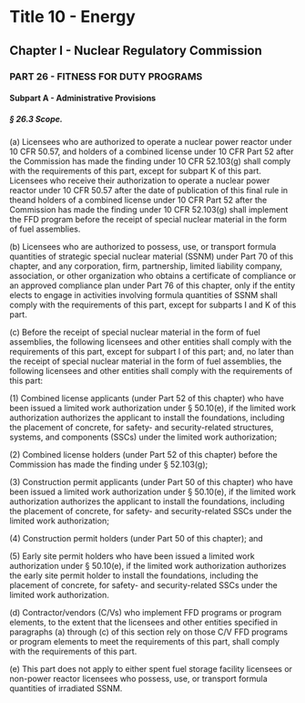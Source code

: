 
# Title 10 - Energy
## Chapter I - Nuclear Regulatory Commission
### PART 26 - FITNESS FOR DUTY PROGRAMS
#### Subpart A - Administrative Provisions
##### § 26.3 Scope.

(a) Licensees who are authorized to operate a nuclear power reactor under 10 CFR 50.57, and holders of a combined license under 10 CFR Part 52 after the Commission has made the finding under 10 CFR 52.103(g) shall comply with the requirements of this part, except for subpart K of this part. Licensees who receive their authorization to operate a nuclear power reactor under 10 CFR 50.57 after the date of publication of this final rule in theand holders of a combined license under 10 CFR Part 52 after the Commission has made the finding under 10 CFR 52.103(g) shall implement the FFD program before the receipt of special nuclear material in the form of fuel assemblies.

(b) Licensees who are authorized to possess, use, or transport formula quantities of strategic special nuclear material (SSNM) under Part 70 of this chapter, and any corporation, firm, partnership, limited liability company, association, or other organization who obtains a certificate of compliance or an approved compliance plan under Part 76 of this chapter, only if the entity elects to engage in activities involving formula quantities of SSNM shall comply with the requirements of this part, except for subparts I and K of this part.

(c) Before the receipt of special nuclear material in the form of fuel assemblies, the following licensees and other entities shall comply with the requirements of this part, except for subpart I of this part; and, no later than the receipt of special nuclear material in the form of fuel assemblies, the following licensees and other entities shall comply with the requirements of this part:

(1) Combined license applicants (under Part 52 of this chapter) who have been issued a limited work authorization under § 50.10(e), if the limited work authorization authorizes the applicant to install the foundations, including the placement of concrete, for safety- and security-related structures, systems, and components (SSCs) under the limited work authorization;

(2) Combined license holders (under Part 52 of this chapter) before the Commission has made the finding under § 52.103(g);

(3) Construction permit applicants (under Part 50 of this chapter) who have been issued a limited work authorization under § 50.10(e), if the limited work authorization authorizes the applicant to install the foundations, including the placement of concrete, for safety- and security-related SSCs under the limited work authorization;

(4) Construction permit holders (under Part 50 of this chapter); and

(5) Early site permit holders who have been issued a limited work authorization under § 50.10(e), if the limited work authorization authorizes the early site permit holder to install the foundations, including the placement of concrete, for safety- and security-related SSCs under the limited work authorization.

(d) Contractor/vendors (C/Vs) who implement FFD programs or program elements, to the extent that the licensees and other entities specified in paragraphs (a) through (c) of this section rely on those C/V FFD programs or program elements to meet the requirements of this part, shall comply with the requirements of this part.

(e) This part does not apply to either spent fuel storage facility licensees or non-power reactor licensees who possess, use, or transport formula quantities of irradiated SSNM.
